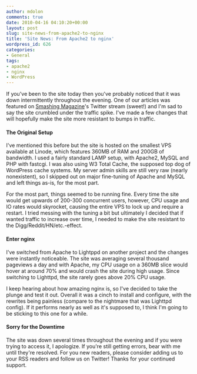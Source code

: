 ```yaml
---
author: mdolon
comments: true
date: 2010-04-16 04:10:20+00:00
layout: post
slug: site-news-from-apache2-to-nginx
title: 'Site News: From Apache2 to nginx'
wordpress_id: 626
categories:
- General
tags:
- apache2
- nginx
- WordPress
---
```


If you've been to the site today then you've probably noticed that it was down intermittently throughout the evening.  One of our articles was featured on [Smashing Magazine](http://www.smashingmagazine.com/)'s Twitter stream (sweet!) and I'm sad to say the site crumbled under the traffic spike.  I've made a few changes that will hopefully make the site more resistant to bumps in traffic.


#### The Original Setup

I've mentioned this before but the site is hosted on the smallest VPS available at Linode, which features 360MB of RAM and 200GB of bandwidth.  I used a fairly standard LAMP setup, with Apache2, MySQL and PHP with fastcgi.  I was also using W3 Total Cache, the supposed top dog of WordPress cache systems.  My server admin skills are still very raw (nearly nonexistent), so I skipped out on major fine-tuning of Apache and MySQL and left things as-is, for the most part.

For the most part, things seemed to be running fine.  Every time the site would get upwards of 200-300 concurrent users, however, CPU usage and IO rates would skyrocket, causing the entire VPS to lock up and require a restart.  I tried messing with the tuning a bit but ultimately I decided that if wanted traffic to increase over time, I needed to make the site resistant to the Digg/Reddit/HN/etc.-effect.


#### Enter nginx

I've switched from Apache to Lightppd on another project and the changes were instantly noticeable.  The site was averaging several thousand pageviews a day and with Apache, my CPU usage on a 360MB slice would hover at around 70% and would crash the site during high usage.  Since switching to Lighttpd, the site rarely goes above 20% CPU usage.

I keep hearing about how amazing nginx is, so I've decided to take the plunge and test it out.  Overall it was a cinch to install and configure, with the rewrites being painless (compare to the nightmare that was Lighttpd config).  If it performs nearly as well as it's supposed to, I think I'm going to be sticking to this one for a while.


#### Sorry for the Downtime

The site was down several times throughout the evening and if you were trying to access it, I apologize.  If you're still getting errors, bear with me until they're resolved.  For you new readers, please consider adding us to your RSS readers and follow us on Twitter!  Thanks for your continued support.